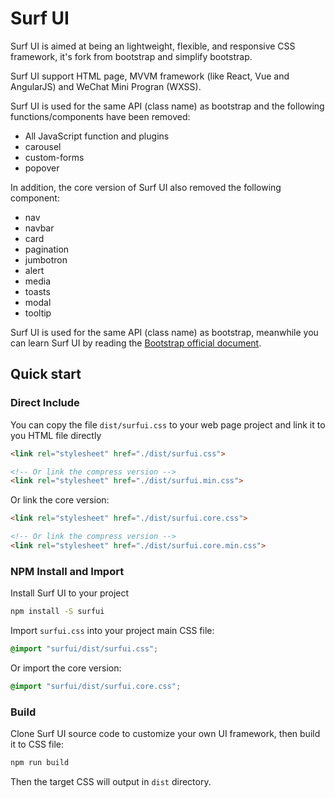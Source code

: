 # Surf UI

Surf UI is aimed at  being an lightweight, flexible, and responsive CSS framework, it's fork from bootstrap and simplify bootstrap.

Surf UI support HTML page, MVVM framework (like React, Vue and AngularJS) and WeChat Mini Progran (WXSS).

Surf UI is used for the same API (class name) as bootstrap and the following functions/components have been removed:

- All JavaScript function and plugins
- carousel
- custom-forms
- popover

In addition, the core version of Surf UI also removed the following component:

- nav
- navbar
- card
- pagination
- jumbotron
- alert
- media
- toasts
- modal
- tooltip

Surf UI is used for the same API (class name) as bootstrap, meanwhile you can learn Surf UI by reading the [Bootstrap official document](https://getbootstrap.com/docs/4.5/layout/overview/).




## Quick start

### Direct Include

You can copy the file `dist/surfui.css` to your web page project and link it to you HTML file directly

```html
<link rel="stylesheet" href="./dist/surfui.css">

<!-- Or link the compress version -->
<link rel="stylesheet" href="./dist/surfui.min.css">
```

Or link the core version:

```html
<link rel="stylesheet" href="./dist/surfui.core.css">

<!-- Or link the compress version -->
<link rel="stylesheet" href="./dist/surfui.core.min.css">
```

### NPM Install and Import

Install Surf UI to your project

```sh
npm install -S surfui
```

Import `surfui.css` into your project main CSS file:

```css
@import "surfui/dist/surfui.css";
```

Or import the core version:

```css
@import "surfui/dist/surfui.core.css";
```

### Build

Clone Surf UI source code to customize your own UI framework, then build it to CSS file:

```sh
npm run build
```

Then the target CSS will output in `dist` directory.

